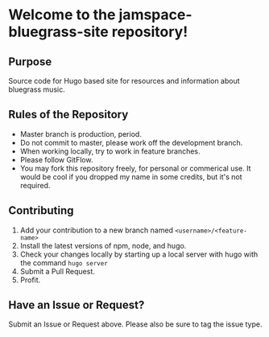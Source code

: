 # Welcome to the jamspace-bluegrass-site repository!

## Purpose
Source code for Hugo based site for resources and information about bluegrass music. 

## Rules of the Repository
* Master branch is production, period.
* Do not commit to master, please work off the development branch.
* When working locally, try to work in feature branches.
* Please follow GitFlow.
* You may fork this repository freely, for personal or commerical use. It would be cool if you dropped my name in some credits, but it's not required.

## Contributing

1. Add your contribution to a new branch named `<username>/<feature-name>`
2. Install the latest versions of npm, node, and hugo.
3. Check your changes locally by starting up a local server with hugo with the command `hugo server`
4. Submit a Pull Request.
5. Profit.

## Have an Issue or Request?

Submit an Issue or Request above. Please also be sure to tag the issue type.